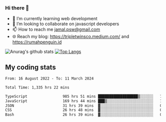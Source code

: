 ### Hi there 👋

<!--
**padepokanpenguin/padepokanpenguin** is a ✨ _special_ ✨ repository because its `README.md` (this file) appears on your GitHub profile.
-->

- 🌱 I’m currently learning  web development
- 👯 I’m looking to collaborate on javascript developers
- 📫 How to reach me jamal.psw@gmail.com
- 🌐 Reach my blog:
   https://tripletwinsco.medium.com/ and
   https://rumahpenguin.id

![Anurag's github stats](https://github-readme-stats.vercel.app/api?username=padepokanpenguin&count_private=true&disable_animations=false&show_icons=true&theme=default)
[![Top Langs](https://github-readme-stats.vercel.app/api/top-langs/?username=padepokanpenguin&theme=default&layout=compact)](https://github.com/padepokanpenguin)

## My coding stats

<!--START_SECTION:waka-->

```txt
From: 16 August 2022 - To: 11 March 2024

Total Time: 1,335 hrs 22 mins

TypeScript                985 hrs 51 mins ██████████████████▒░░░░░░   73.83 %
JavaScript                169 hrs 44 mins ███▒░░░░░░░░░░░░░░░░░░░░░   12.71 %
JSON                      31 hrs 39 mins  ▓░░░░░░░░░░░░░░░░░░░░░░░░   02.37 %
CSS                       26 hrs 48 mins  ▓░░░░░░░░░░░░░░░░░░░░░░░░   02.01 %
Bash                      26 hrs 39 mins  ▓░░░░░░░░░░░░░░░░░░░░░░░░   02.00 %
```

<!--END_SECTION:waka-->


